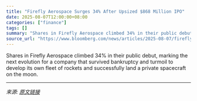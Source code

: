 ```yaml
---
title: "Firefly Aerospace Surges 34% After Upsized $868 Million IPO"
date: 2025-08-07T12:00:00+08:00
categories: ["finance"]
tags: []
summary: "Shares in Firefly Aerospace climbed 34% in their public debut, marking the next evolution for a company that survived bankruptcy and turmoil to develop its own fleet of rockets and successfully land a"
source_url: "https://www.bloomberg.com/news/articles/2025-08-07/firefly-aerospace-to-go-public-after-navigating-tumultuous-path"
---
```


Shares in Firefly Aerospace climbed 34% in their public debut, marking the next evolution for a company that survived bankruptcy and turmoil to develop its own fleet of rockets and successfully land a private spacecraft on the moon.

---

*来源: [原文链接](https://www.bloomberg.com/news/articles/2025-08-07/firefly-aerospace-to-go-public-after-navigating-tumultuous-path)*

